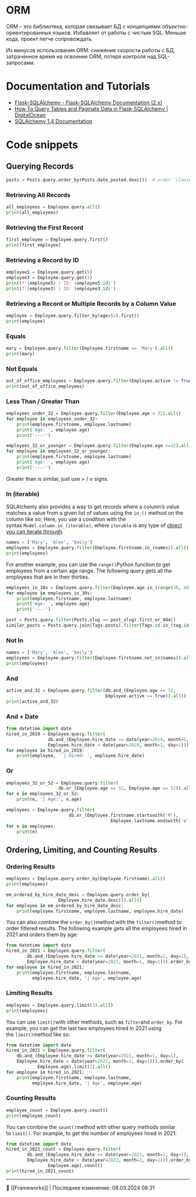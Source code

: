 # ORM

ORM – это библиотека, которая связывает БД с концепциями объектно-ориентированных языков. Избавляет от работы с чистым SQL. Меньше кода, проект легче сопровождать.

Из минусов использования ORM: снижение скорости работы с БД, затраченное время на освоение ORM, потеря контроля над SQL-запросами.
# Documentation and Tutorials
- [Flask-SQLAlchemy - Flask-SQLAlchemy Documentation (2.x) ](https://flask-sqlalchemy.palletsprojects.com/en/2.x/index.html)  
- [How To Query Tables and Paginate Data in Flask-SQLAlchemy | DigitalOcean](https://www.digitalocean.com/community/tutorials/how-to-query-tables-and-paginate-data-in-flask-sqlalchemy)  
- [SQLAlchemy 1.4 Documentation](https://docs.sqlalchemy.org/en/14/)  
# Code snippets
## **Querying Records**
```Python
posts = Posts.query.order_by(Posts.date_posted.desc())  # order 'clause', nb desc
```
### Retrieving All Records
```Python
all_employees = Employee.query.all()
print(all_employees)
```
### **Retrieving the First Record**
```Python
first_employee = Employee.query.first()
print(first_employee)
```
### **Retrieving a Record by ID**
```Python
employee5 = Employee.query.get(5)
employee3 = Employee.query.get(3)
print(f'{employee5} | ID: {employee5.id}')
print(f'{employee3} | ID: {employee3.id}')
```
### **Retrieving a Record or Multiple Records by a Column Value**
```Python
employee = Employee.query.filter_by(age=52).first()
print(employee)
```
### **Equals**
```Python
mary = Employee.query.filter(Employee.firstname == 'Mary').all()
print(mary)
```
### **Not Equals**
```Python
out_of_office_employees = Employee.query.filter(Employee.active != True).all()
print(out_of_office_employees)
```
### **Less Than / Greater Than**
```Python
employees_under_32 = Employee.query.filter(Employee.age < 32).all()
for employee in employees_under_32:
    print(employee.firstname, employee.lastname)
    print('Age: ', employee.age)
    print('----')
```
```Python
employees_32_or_younger = Employee.query.filter(Employee.age <=32).all()
for employee in employees_32_or_younger:
    print(employee.firstname, employee.lastname)
    print('Age: ', employee.age)
    print('----')
```
Greater than is similar, just use > / ≥ signs.
### In (iterable)
SQLAlchemy also provides a way to get records where a column’s value matches a value from a given list of values using the `in_()` method on the column like so; Here, you use a condition with the syntax `Model.column.in_(iterable)`, where `iterable` is any type of [object you can iterate through](https://docs.python.org/3.8/glossary.html#term-iterable).
```Python
names = ['Mary', 'Alex', 'Emily']
employees = Employee.query.filter(Employee.firstname.in_(names)).all()
print(employees)
```
For another example, you can use the `range()`Python function to get employees from a certain age range. The following query gets all the employees that are in their thirties.
```Python
employees_in_30s = Employee.query.filter(Employee.age.in_(range(30, 40))).all()
for employee in employees_in_30s:
    print(employee.firstname, employee.lastname)
    print('Age: ', employee.age)
    print('----')
```
```Python
post = Posts.query.filter(Posts.slug == post_slug).first_or_404()
similar_posts = Posts.query.join(Tags.posts).filter(Tags.id.in_(tag.id for tag in post.tags)).all()
```
### Not In
```Python
names = ['Mary', 'Alex', 'Emily']
employees = Employee.query.filter(Employee.firstname.not_in(names)).all()
print(employees)
```
### And
```Python
active_and_32 = Employee.query.filter(db.and_(Employee.age == 32,
                                      Employee.active == True)).all()
print(active_and_32)
```
### And + Date
```Python
from datetime import date
hired_in_2019 = Employee.query.filter(
				db.and_(Employee.hire_date >= date(year=2019, month=1, day=1), 
				Employee.hire_date < date(year=2020, month=1, day=1))).all()
for employee in hired_in_2019:
    print(employee, ' | Hired: ', employee.hire_date)
```
### Or
```Python
employees_32_or_52 = Employee.query.filter(
					db.or_(Employee.age == 32, Employee.age == 52)).all()
for e in employees_32_or_52:
    print(e, '| Age:', e.age)
```
```Python
employees = Employee.query.filter(
						db.or_(Employee.firstname.startswith('M'), 
										Employee.lastname.endswith('e'))).all()
for e in employees:
    print(e)
```
## **Ordering, Limiting, and Counting Results**
### **Ordering Results**
```Python
employees = Employee.query.order_by(Employee.firstname).all()
print(employees)
```
```Python
em_ordered_by_hire_date_desc = Employee.query.order_by(
					Employee.hire_date.desc()).all()
for employee in em_ordered_by_hire_date_desc:
    print(employee.firstname, employee.lastname, employee.hire_date)
```
You can also combine the `order_by()`method with the `filter()`method to order filtered results. The following example gets all the employees hired in 2021 and orders them by age:
```Python
from datetime import date
hired_in_2021 = Employee.query.filter(
		db.and_(Employee.hire_date >= date(year=2021, month=1, day=1), 
		Employee.hire_date < date(year=2022, month=1, day=1))).order_by(Employee.age).all()
for employee in hired_in_2021:
    print(employee.firstname, employee.lastname,
          employee.hire_date, '| Age', employee.age)
```
### **Limiting Results**
```Python
employees = Employee.query.limit(3).all()
print(employees)
```
You can use `limit()`with other methods, such as `filter`and `order_by`. For example, you can get the last two employees hired in 2021 using the `limit()`method like so:
```Python
from datetime import date
hired_in_2021 = Employee.query.filter(
	db.and_(Employee.hire_date >= date(year=2021, month=1, day=1), 
	Employee.hire_date < date(year=2022, month=1, day=1))).order_by(
			Employee.age).limit(2).all()
for employee in hired_in_2021:
    print(employee.firstname, employee.lastname,
          employee.hire_date, '| Age', employee.age)
```
### **Counting Results**
```Python
employee_count = Employee.query.count()
print(employee_count)
```
You can combine the `count()`method with other query methods similar to `limit()`. For example, to get the number of employees hired in 2021:
```Python
from datetime import date
hired_in_2021_count = Employee.query.filter(
		db.and_(Employee.hire_date >= date(year=2021, month=1, day=1), 
		Employee.hire_date < date(year=2022, month=1, day=1))).order_by(
				Employee.age).count()
print(hired_in_2021_count)
```

----
📂 [[Frameworks]] | Последнее изменение: 08.03.2024 08:31